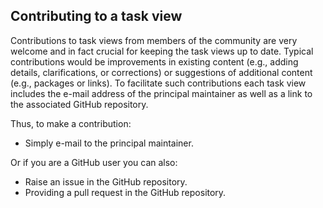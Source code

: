 ## Contributing to a task view

Contributions to task views from members of the community are very welcome and in fact
crucial for keeping the task views up to date. Typical contributions would be improvements
in existing content (e.g., adding details, clarifications, or corrections) or suggestions of additional
content (e.g., packages or links). To facilitate such contributions each task view includes
the e-mail address of the principal maintainer as well as a link to the associated
GitHub repository.

Thus, to make a contribution:

* Simply e-mail to the principal maintainer.

Or if you are a GitHub user you can also:

* Raise an issue in the GitHub repository.
* Providing a pull request in the GitHub repository.
